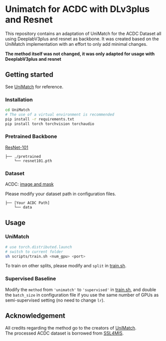 # Unimatch for ACDC with DLv3plus and Resnet

This repository contains an adaptation of UniMatch for the ACDC Dataset all using DeeplabV3plus and resnet as backbone.
It was created based on the UniMatch implementation with an effort to only add minimal changes.

**The method itself was not changed, it was only adapted for usage with DeeplabV3plus and resnet**

## Getting started
See [UniMatch](https://github.com/LiheYoung/UniMatch) for reference.

### Installation

```bash
cd UniMatch
# The use of a virtual environment is recommended
pip install -r requirements.txt
pip install torch torchvision torchaudio
```

### Pretrained Backbone

[ResNet-101](https://drive.google.com/file/d/1Rx0legsMolCWENpfvE2jUScT3ogalMO8/view?usp=sharing) 

```
├── ./pretrained
    └── resnet101.pth
```


### Dataset

ACDC: [image and mask](https://drive.google.com/file/d/1LOust-JfKTDsFnvaidFOcAVhkZrgW1Ac/view?usp=sharing)

Please modify your dataset path in configuration files.

```
├── [Your ACDC Path]
    └── data
```


## Usage

### UniMatch

```bash
# use torch.distributed.launch
# switch to current folder
sh scripts/train.sh <num_gpu> <port>
```

To train on other splits, please modify
and ``split`` in [train.sh](https://github.com/JohHub/UniMatch/blob/allDLv3%2BResnet/more-scenarios/medical-dlv3%2Bresnet/scripts/train.sh).

### Supervised Baseline

Modify the ``method`` from ``'unimatch'`` to ``'supervised'`` in [train.sh](https://github.com/JohHub/UniMatch/blob/allDLv3%2BResnet/more-scenarios/medical-dlv3%2Bresnet/scripts/train.sh), and double the ``batch_size`` in configuration file if you use the same number of GPUs as semi-supervised setting (no need to change ``lr``). 



## Acknowledgement

All credits regarding the method go to the creators of [UniMatch](https://github.com/LiheYoung/UniMatch). \
The processed ACDC dataset is borrowed from [SSL4MIS](https://github.com/HiLab-git/SSL4MIS).